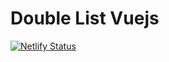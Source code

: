 # Double List Vuejs


[![Netlify Status](https://api.netlify.com/api/v1/badges/a2a7c089-3ebe-4422-a00c-4b2ab0888ca6/deploy-status)](https://app.netlify.com/sites/double-list-vuejs/deploys)
